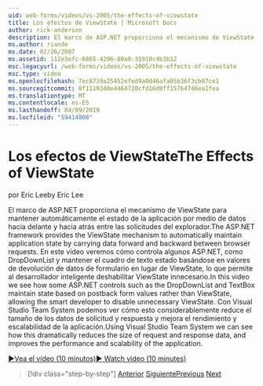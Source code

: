 ```yaml
---
uid: web-forms/videos/vs-2005/the-effects-of-viewstate
title: Los efectos de ViewState | Microsoft Docs
author: rick-anderson
description: El marco de ASP.NET proporciona el mecanismo de ViewState para mantener automáticamente el estado de la aplicación por medio de datos hacia delante y hacia atrás entre los requisitos de explorador...
ms.author: riande
ms.date: 02/26/2007
ms.assetid: 112e3efc-6865-4296-80a0-35910c4b3b12
msc.legacyurl: /web-forms/videos/vs-2005/the-effects-of-viewstate
msc.type: video
ms.openlocfilehash: 7ec8719a25452efed9a0d46afa05b36f3cb07ce1
ms.sourcegitcommit: 0f1119340e4464720cfd16d0ff15764746ea1fea
ms.translationtype: MT
ms.contentlocale: es-ES
ms.lasthandoff: 04/09/2019
ms.locfileid: "59414808"
---
```

# <a name="the-effects-of-viewstate"></a><span data-ttu-id="d10d8-103">Los efectos de ViewState</span><span class="sxs-lookup"><span data-stu-id="d10d8-103">The Effects of ViewState</span></span>

<span data-ttu-id="d10d8-104">por Eric Lee</span><span class="sxs-lookup"><span data-stu-id="d10d8-104">by Eric Lee</span></span>

<span data-ttu-id="d10d8-105">El marco de ASP.NET proporciona el mecanismo de ViewState para mantener automáticamente el estado de la aplicación por medio de datos hacia delante y hacia atrás entre las solicitudes del explorador.</span><span class="sxs-lookup"><span data-stu-id="d10d8-105">The ASP.NET framework provides the ViewState mechanism to automatically maintain application state by carrying data forward and backward between browser requests.</span></span> <span data-ttu-id="d10d8-106">En este vídeo veremos cómo controla algunos ASP.NET, como DropDownList y mantener el cuadro de texto estado basándose en valores de devolución de datos de formulario en lugar de ViewState, lo que permite al desarrollador inteligente deshabilitar ViewState innecesario.</span><span class="sxs-lookup"><span data-stu-id="d10d8-106">In this video we see how some ASP.NET controls such as the DropDownList and TextBox maintain state based on postback form values rather than ViewState, allowing the smart developer to disable unnecessary ViewState.</span></span> <span data-ttu-id="d10d8-107">Con Visual Studio Team System podemos ver cómo esto considerablemente reduce el tamaño de los datos de solicitud y respuesta y mejora el rendimiento y escalabilidad de la aplicación.</span><span class="sxs-lookup"><span data-stu-id="d10d8-107">Using Visual Studio Team System we can see how this dramatically reduces the size of request and response data, and improves the performance and scalability of the application.</span></span>

[<span data-ttu-id="d10d8-108">&#9654;Vea el vídeo (10 minutos)</span><span class="sxs-lookup"><span data-stu-id="d10d8-108">&#9654; Watch video (10 minutes)</span></span>](https://channel9.msdn.com/Blogs/ASP-NET-Site-Videos/the-effects-of-viewstate)

> [!div class="step-by-step"]
> <span data-ttu-id="d10d8-109">[Anterior](using-the-load-test-agent.md)
> [Siguiente](how-do-i-integrate-defect-tracking-with-testing.md)</span><span class="sxs-lookup"><span data-stu-id="d10d8-109">[Previous](using-the-load-test-agent.md)
[Next](how-do-i-integrate-defect-tracking-with-testing.md)</span></span>
